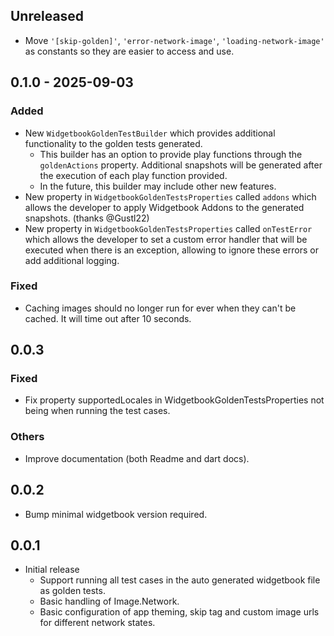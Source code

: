 ## Unreleased
- Move `'[skip-golden]'`, `'error-network-image'`, `'loading-network-image'` as constants so they are easier to access and use.

## 0.1.0 - 2025-09-03
### Added
- New `WidgetbookGoldenTestBuilder` which provides additional functionality to the golden tests generated.
  * This builder has an option to provide play functions through the `goldenActions` property. Additional snapshots will be generated after the execution of each play function provided.
  * In the future, this builder may include other new features.
- New property in `WidgetbookGoldenTestsProperties` called `addons` which allows the developer to apply Widgetbook Addons to the generated snapshots. (thanks @Gustl22)
- New property in `WidgetbookGoldenTestsProperties` called `onTestError` which allows the developer to set a custom error handler that will be executed when there is an exception, allowing to ignore these errors or add additional logging.

### Fixed
- Caching images should no longer run for ever when they can't be cached. It will time out after 10 seconds.

## 0.0.3
### Fixed
- Fix property supportedLocales in WidgetbookGoldenTestsProperties not being when running the test cases.

### Others
- Improve documentation (both Readme and dart docs).

## 0.0.2
- Bump minimal widgetbook version required.

## 0.0.1
* Initial release
  - Support running all test cases in the auto generated widgetbook file as golden tests.
  - Basic handling of Image.Network.
  - Basic configuration of app theming, skip tag and custom image urls for different network states.
